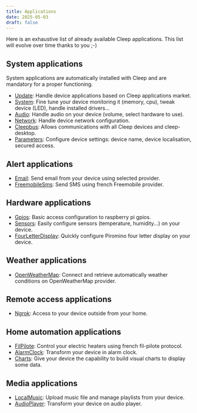 ```yaml
---
title: Applications
date: 2025-05-03
draft: false
---
```


Here is an exhaustive list of already available Cleep applications. This list will evolve over time thanks to you ;-)

## System applications

System applications are automatically installed with Cleep and are mandatory for a proper functioning.

- [Update](http://github.com/CleepDevice/cleepapp-update): Handle device applications based on Cleep applications market.
- [System](http://github.com/CleepDevice/cleepapp-system): Fine tune your device monitoring it (memory, cpu), tweak device (LED), handle installed drivers...
- [Audio](http://github.com/CleepDevice/cleepapp-audio): Handle audio on your device (volume, select hardware to use).
- [Network](http://github.com/CleepDevice/cleepapp-network): Handle device network configuration.
- [Cleepbus](http://github.com/CleepDevice/cleepapp-cleepbus): Allows communications with all Cleep devices and cleep-desktop.
- [Parameters](http://github.com/CleepDevice/cleepapp-parameters): Configure device settings: device name, device localisation, secured access.

## Alert applications

- [Email](http://github.com/CleepDevice/cleepapp-email): Send email from your device using selected provider.
- [FreemobileSms](http://github.com/CleepDevice/cleepapp-freemobilesms): Send SMS using french Freemobile provider.

## Hardware applications

- [Gpios](http://github.com/CleepDevice/cleepapp-gpios): Basic access configuration to raspberry pi gpios.
- [Sensors](http://github.com/CleepDevice/cleepapp-sensors): Easily configure sensors (temperature, humidity...) on your device.
- [FourLetterDisplay](http://github.com/CleepDevice/cleepapp-fourletterdisplay): Quickly configure Piromino four letter display on your device.

## Weather applications

- [OpenWeatherMap](http://github.com/CleepDevice/cleepapp-openweathermap): Connect and retrieve automatically weather conditions on OpenWeatherMap provider.

## Remote access applications

- [Ngrok](http://github.com/CleepDevice/cleepapp-ngrok): Access to your device outside from your home.

## Home automation applications

- [FilPilote](http://github.com/CleepDevice/cleepapp-filpilote): Control your electric heaters using french fil-pilote protocol.
- [AlarmClock](http://github.com/CleepDevice/cleepapp-alarmclock): Transform your device in alarm clock.
- [Charts](http://github.com/CleepDevice/cleepapp-update): Give your device the capability to build visual charts to display some data.

## Media applications

- [LocalMusic](http://github.com/CleepDevice/cleepapp-localmusic): Upload music file and manage playlists from your device.
- [AudioPlayer](http://github.com/CleepDevice/cleepapp-audioplayer): Transform your device on audio player.
